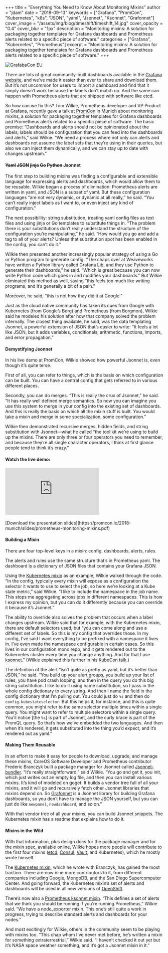 +++
title = "Everything You Need to Know About Monitoring Mixins"
author = "jdam"
date = "2018-09-13"
keywords = ["Grafana", "PromCon", "Kubernetes", "k8s", "JSON", "yaml", "Jsonnet", "Ksonnet", "Grafonnet"]
cover_image = "/assets/img/blog/timeshift/timeshift_14.jpg"
cover_opacity = "0.4"
cover_blur = "1px"
description = "Monitoring mixins: A solution for packaging together templates for Grafana dashboards and Prometheus alerts related to a specific piece of software."
categories = ["Grafana", "Kubernetes", "Prometheus"]
excerpt = "Monitoring mixins: A solution for packaging together templates for Grafana dashboards and Prometheus alerts related to a specific piece of software."
+++

![GrafabaCon EU](/assets/img/blog/tom_mixins_promcon.jpg)

There are lots of great community-built dashboards available in the [Grafana website](https://grafana.com/dashboards), and we’ve made it easier than ever to share and download them. But it’s not uncommon for users to import a dashboard and find that it simply doesn’t work because the labels don’t match up. And the same can happen with Prometheus alerts that are shipped with software like etcd.

So how can we fix this? Tom Wilkie, Prometheus developer and VP Product at Grafana, recently gave a talk at [PromCon](http://promcon.io/) in Munich about monitoring mixins, a solution for packaging together templates for Grafana dashboards and Prometheus alerts related to a specific piece of software. The basic premise: “Dashboards and alerts should not be opinionated about the labels; labels should be configuration that you can feed into the dashboards and alerts,” said Wilkie. “We need a process where not only can alerts and dashboards not assume the label sets that they’re using in their queries, but also we can inject them dynamically, and we can stay up to date with changes upstream.”

#### ~~Yaml~~ ~~JSON~~ ~~jinja~~ ~~Go~~ ~~Python~~ Jsonnet

The first step to building mixins was finding a configurable and extensible language for expressing alerts and dashboards, which would allow them to be reusable. Wilkie began a process of elimination: Prometheus alerts are written in yaml, and JSON is a subset of yaml. But these configuration languages “are not very dynamic, or dynamic at all really,” he said. “You can’t really inject labels as I want to, or even inject any kind of configuration.”

The next possibility: string substitution, treating yaml config files as text files and using jinja or Go templates to substitute things in. “The problem there is your substitutions don’t really understand the structure of the configuration you’re manipulating,” he said. “How would you go and add a tag to all of your alerts? Unless that substitution spot has been enabled in the config, you can’t do it.”

Wilkie then presented another increasingly popular strategy of using a Go or Python program to generate config. “The chaps over at Weaveworks have written a Python library called Grafana Lib, and they use Python to generate their dashboards,” he said. “Which is great because you can now write Python code which goes in and modifies your dashboards.” But Wilkie eliminated this method as well, saying “this feels too much like writing programs, and it’s generally a bit of a pain.”

Moreover, he said, “this is not how they did it at Google.”

Just as the cloud native community has taken its cues from Google with Kubernetes (from Google’s Borg) and Prometheus (from Borgmon), Wilkie said he modeled his solution after how that company solved the problem internally. The closest thing available, he said, was the data templating Jsonnet, a powerful extension of JSON that’s easier to write: “It feels a lot like JSON, but it adds variables, conditionals, arithmetic, functions, imports, and error propagation.”

#### Demystifying Jsonnet

In his live demo at PromCon, Wilkie showed how powerful Jsonnet is, even though it’s quite terse.

First of all, you can refer to things, which is the basis on which configuration can be built. You can have a central config that gets referred to in various different places.

Secondly, you can do merges. “This is really the crux of Jsonnet,” he said. “It has really well defined merge semantics. So now you can imagine you use this system to merge in your config into the existing set of dashboards. And this is really the basis on which all the mixin stuff is built. You would take a mixin and merge in some specialization, some configuration.”

Wilkie then demonstrated recursive merges, hidden fields, and string substitution with Jsonnet—what he called “the tool kit we’re using to build up the mixins. There are only three or four operators you need to remember, and because they’re all single character operators, I think at first glance people tend to think it’s crazy.”

#### Watch the live demo:
<div class="video-wrapper">
	<iframe src="https://www.youtube.com/embed/VvJx0WTiGcA?start=7570" frameborder="0" allow="autoplay; encrypted-media" allowfullscreen=""></iframe>
	</div>
<br />
[Download the presentation slides](https://promcon.io/2018-munich/slides/prometheus-monitoring-mixins.pdf)

#### Building a Mixin

There are four top-level keys in a mixin: config, dashboards, alerts, rules.

The alerts and rules use the same structure that’s in Prometheus yaml. The dashboard is a dictionary of JSON files that contains your Grafana JSON.

Using the [Kubernetes mixin](https://github.com/kubernetes-monitoring/kubernetes-mixin) as an example, Wilkie walked through the code. “In the config, typically every mixin will expose as a configuration the selector it wants to use to select the job, so here we’re looking at a Kube state metric,” said Wilkie. “I like to include the namespace in the job name. This stops me aggregating across jobs in different namespaces. This is how I express my opinion, but you can do it differently because you can override it because it’s Jsonnet.”

The ability to override also solves the problem that occurs when a label changes upstream. Wilkie said that for example, with the Kubernetes mixin, there are default selectors used, but “you can come along and use a different set of labels. So this is my config that overrides those. In my config, I’ve said I want everything to be prefixed with a namespace it lives in. I’ve even made the namespace configurable in certain cases. So this lives in our configuration mono repo, and it gets rendered out to the Kubernetes cluster every time you change anything. And for that I use [ksonnet](https://ksonnet.io/).” (Wilkie explained this further in his [KubeCon talk](https://www.youtube.com/watch?v=b7-DtFfsL6E).)

The definition of the alert “isn’t quite as pretty as yaml, but it’s better than JSON,” he said. “You build up your alert groups, you build up your list of rules, you have pod crash looping, and then in the query you do this big string substitution. I like to do it using name substitution, so I pass in the whole config dictionary to every string. And then I name the field in the config dictionary that I’m pulling out. You could just do `%s` and then do `config.kubestateselector`. But this helps if, for instance, and this is quite common, you might refer to the same selector multiple times within a single query. You might want to refer to multiple selectors within a single query. You’ll notice [the `%s`] is part of Jsonnet, and the curly brace is part of the PromQL query. So that’s how we’ve embedded the two languages. And then when it’s rendered, it gets substituted into the thing you’d expect, and it’s rendered out as yaml.”

#### Making Them Reusable

In an effort to make it easy for people to download, upgrade, and manage these mixins, CoreOS Software Developer and Prometheus contributor Frederic Branczyk built a package manager for Jsonnet called [Jsonnet-bundler](https://github.com/jsonnet-bundler/jsonnet-bundler). “It’s really straightforward,” said Wilkie. “You go and get it, you init, which just writes out an empty log file, and then you can install various mixins. It’s kind of modeled on goget: It builds a vendor tree full of all your mixins, and it will go and recursively fetch other Jsonnet libraries that mixins depend on. So [Grafonnet](https://github.com/grafana/grafonnet-lib) is a Jsonnet library for building Grafana dashboards, so you don’t have to manage the JSON yourself, but you can just do like `newpanel`, `newdashboard`, and so on.”

With that vendor tree of all your mixins, you can build Jsonnet snippets. The Kubernetes mixin has a readme that explains how to do it.

#### Mixins in the Wild

With that information, plus design docs for the package manager and for the mixin spec, available online, Wilkie hopes more people will contribute to the first four mixins ([etcd](https://github.com/etcd-io/etcd/tree/master/Documentation/etcd-mixin), [Consul](https://github.com/grafana/jsonnet-libs/tree/master/consul-mixin), [Vault](https://github.com/grapeshot/vault_exporter/tree/master/vault-mixin), and Kubernetes), which he mostly wrote himself.

The [Kubernetes mixin](https://github.com/kubernetes-monitoring/kubernetes-mixin), which he wrote with Branczyk, has gained the most traction. There are now nine more contributors to it, from different companies including Google, MongoDB, and the San Diego Supercomputer Center. And going forward, the Kubernetes mixin’s set of alerts and dashboards will be used in all new versions of [OpenShift](https://www.openshift.com/).

There’s now also a [Prometheus ksonnet mixin](https://github.com/grafana/jsonnet-libs/tree/master/prometheus-ksonnet). “This defines a set of alerts that we think you should be running if you’re running Prometheus,” Wilkie said. “We have a node_exporter mixin. This one’s still quite a work in progress, trying to describe standard alerts and dashboards for your nodes.”

And most excitingly for Wilkie, others in the community seem to be playing with mixins too. “This chap whom I’ve never met before, he’s written a mixin for something extraterrestrial,” Wilkie said. “I haven’t checked it out yet but it’s NASA space weather something, and it’s got a Jsonnet mixin in it.”
